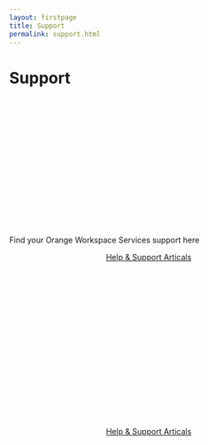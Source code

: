 ```yaml
---
layout: firstpage
title: Support
permalink: support.html
---
```


<style type="text/css">
    .bgimg {
        background-image: url('../images/support-bg.jpg');
        background-position:center bottom 20%;
	    background-size: 100%;
	    background-repeat: no-repeat
    }
    .bgarticles {
        text-align: center;
        border-radius: 15px;
        background-image: url('../images/support-bgarticles.jpg');
        background-position:center;
	    background-size: 100%;
	    background-repeat: no-repeat;
        height: 300px
    }
    .bgdocuments {
        text-align: center;
        border-radius: 15px;
        background-image: url('../images/support-bgdocuments.jpg');
        background-position:center;
	    background-size: 100%;
	    background-repeat: no-repeat;
        height: 300px
    }
    .jumbotron-height {
        height: 300px;
    }
</style>

<div class="jumbotron jumbotron-height bgimg">
    <div class="container">
        <h1>Support</h1>
        <p></p>
        <p></p>
    </div>
</div>

<div class="container">
    <div class="row-nopadding">
        <div class="col-sm-12 text-center">
            <h7>Find your Orange Workspace Services support here</h7>
        </div>
    </div>
</div>

<div class="container">
    <div>
        <div class="col-sm-5 text-center bgarticles">
            <p><a class="btn btn-jumbotron btn-lg" href="{{ "https://docs.orangeworkspaceservices.com" | relative_url }}" target="_blank" role="button">Help & Support Articals</a></p>
        </div>
        <div class="col-sm-1">
        </div>
        <div class="col-sm-5 text-center bgdocuments">
            <p><a class="btn btn-jumbotron btn-lg" href="{{ "https://docs.orangeworkspaceservices.com" | relative_url }}" target="_blank" role="button">Help & Support Articals</a></p>
        </div>
    </div>
</div>

